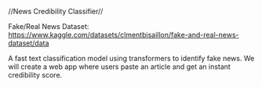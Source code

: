//News Credibility Classifier//

Fake/Real News Dataset: https://www.kaggle.com/datasets/clmentbisaillon/fake-and-real-news-dataset/data

A fast text classification model using transformers to identify fake news. We will create a web app where users paste an article and get an instant credibility score.
